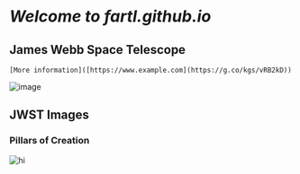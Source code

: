# ***Welcome to fartl.github.io***

## **James Webb Space Telescope**
	[More information]([https://www.example.com](https://g.co/kgs/vRB2kD))
![image](https://user-images.githubusercontent.com/118233145/203187592-9f9ef1dc-c121-4750-8fc0-2b1ef164b1ad.png)

## **JWST Images**

### Pillars of Creation

![hi](https://user-images.githubusercontent.com/118233145/203186229-7f4fee38-8011-4e25-a8fc-d2274159f424.png)
